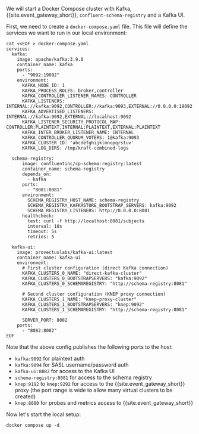 We will start a Docker Compose cluster with Kafka, {{site.event_gateway_short}}, `confluent-schema-registry` and a Kafka UI.

First, we need to create a `docker-compose.yaml` file. This file will define the services we want to run in our local environment:

```shell
cat <<EOF > docker-compose.yaml
services:
  kafka:
    image: apache/kafka:3.9.0
    container_name: kafka
    ports:
      - "9092:19092"
    environment:
      KAFKA_NODE_ID: 1
      KAFKA_PROCESS_ROLES: broker,controller
      KAFKA_CONTROLLER_LISTENER_NAMES: CONTROLLER
      KAFKA_LISTENERS: INTERNAL://kafka:9092,CONTROLLER://kafka:9093,EXTERNAL://0.0.0.0:19092
      KAFKA_ADVERTISED_LISTENERS: INTERNAL://kafka:9092,EXTERNAL://localhost:9092
      KAFKA_LISTENER_SECURITY_PROTOCOL_MAP: CONTROLLER:PLAINTEXT,INTERNAL:PLAINTEXT,EXTERNAL:PLAINTEXT
      KAFKA_INTER_BROKER_LISTENER_NAME: INTERNAL
      KAFKA_CONTROLLER_QUORUM_VOTERS: 1@kafka:9093
      KAFKA_CLUSTER_ID: 'abcdefghijklmnopqrstuv'
      KAFKA_LOG_DIRS: /tmp/kraft-combined-logs

  schema-registry:
      image: confluentinc/cp-schema-registry:latest
      container_name: schema-registry
      depends_on:
        - kafka
      ports:
        - "8081:8081"
      environment:
        SCHEMA_REGISTRY_HOST_NAME: schema-registry
        SCHEMA_REGISTRY_KAFKASTORE_BOOTSTRAP_SERVERS: kafka:9092
        SCHEMA_REGISTRY_LISTENERS: http://0.0.0.0:8081
      healthcheck:
        test: curl -f http://localhost:8081/subjects
        interval: 10s
        timeout: 5s
        retries: 5
  
  kafka-ui:
    image: provectuslabs/kafka-ui:latest
    container_name: kafka-ui
    environment:
      # First cluster configuration (direct Kafka connection)
      KAFKA_CLUSTERS_0_NAME: "direct-kafka-cluster"
      KAFKA_CLUSTERS_0_BOOTSTRAPSERVERS: "kafka:9092"
      KAFKA_CLUSTERS_0_SCHEMAREGISTRY: "http://schema-registry:8081"

      # Second cluster configuration (KNEP proxy connection)
      KAFKA_CLUSTERS_1_NAME: "knep-proxy-cluster"
      KAFKA_CLUSTERS_1_BOOTSTRAPSERVERS: "knep:9092"
      KAFKA_CLUSTERS_1_SCHEMAREGISTRY: "http://schema-registry:8081"
      
      SERVER_PORT: 8082
    ports:
      - "8082:8082"
EOF
```

Note that the above config publishes the following ports to the host:

- `kafka:9092` for plaintext auth
- `kafka:9094` for SASL username/password auth
- `kafka-ui:8082` for access to the Kafka UI
- `schema-registry:8081` for access to the schema registry
- `knep:9192` to `knep:9292` for access to the {{site.event_gateway_short}} proxy (the port range is wide to allow many virtual clusters to be created)
- `knep:8080` for probes and metrics access to {{site.event_gateway_short}}

Now let's start the local setup:
```shell
docker compose up -d
```
